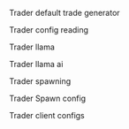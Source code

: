 Trader default trade generator

Trader config reading

Trader llama

Trader llama ai

Trader spawning

Trader Spawn config

Trader client configs